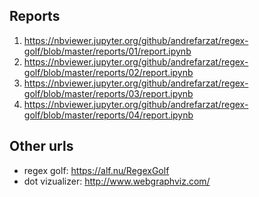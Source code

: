 ## Reports

1. https://nbviewer.jupyter.org/github/andrefarzat/regex-golf/blob/master/reports/01/report.ipynb
1. https://nbviewer.jupyter.org/github/andrefarzat/regex-golf/blob/master/reports/02/report.ipynb
1. https://nbviewer.jupyter.org/github/andrefarzat/regex-golf/blob/master/reports/03/report.ipynb
1. https://nbviewer.jupyter.org/github/andrefarzat/regex-golf/blob/master/reports/04/report.ipynb


## Other urls

* regex golf: https://alf.nu/RegexGolf
* dot vizualizer: http://www.webgraphviz.com/